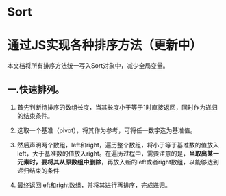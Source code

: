 # Sort
通过JS实现各种排序方法（更新中）
======
本文档将所有排序方法统一写入Sort对象中，减少全局变量。

一.快速排列。
----
1. 首先判断待排序的数组长度，当其长度小于等于1时直接返回，同时作为递归的结束条件。
	
2. 选取一个基准（pivot），将其作为参考，可将任一数字选为基准值。
	
3. 然后声明两个数组，left和right，遍历整个数组，将小于等于基准数的值放入left，大于基准数的值放入right。在遍历过程中，需要注意的是，**当取出某一元素时，要将其从原数组中删除**，再放入新的left或者right数组，以能够达到递归结束的条件

4. 最终返回left和right数组，并将其进行再排序，完成递归。
